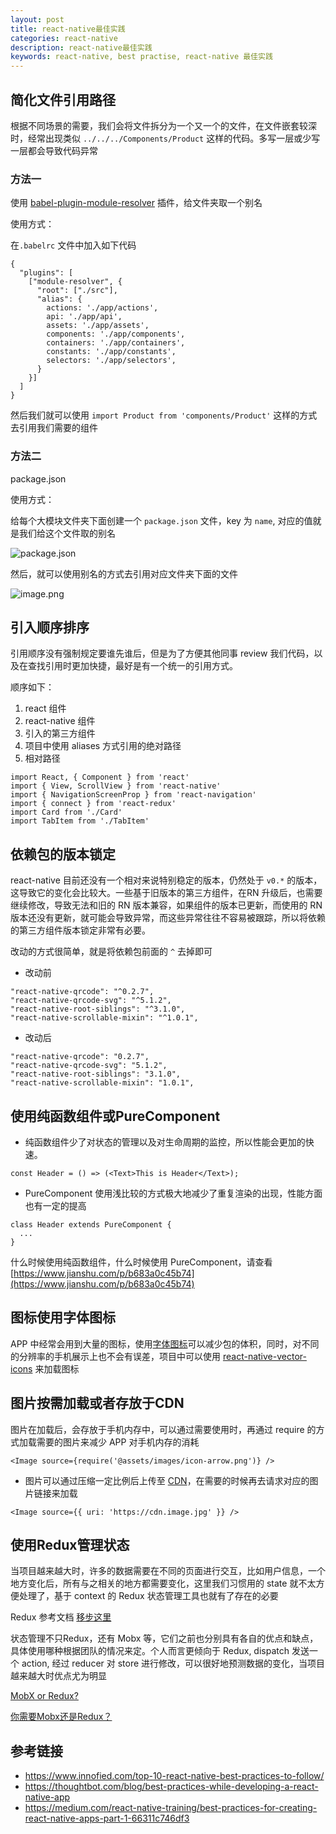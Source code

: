 ```yaml
---
layout: post
title: react-native最佳实践
categories: react-native
description: react-native最佳实践
keywords: react-native, best practise, react-native 最佳实践
---
```


## 简化文件引用路径

根据不同场景的需要，我们会将文件拆分为一个又一个的文件，在文件嵌套较深时，经常出现类似 `../../../Components/Product` 这样的代码。多写一层或少写一层都会导致代码异常

### 方法一
使用 [babel-plugin-module-resolver](https://github.com/tleunen/babel-plugin-module-resolver) 插件，给文件夹取一个别名

使用方式：

在`.babelrc` 文件中加入如下代码

```
{
  "plugins": [
    ["module-resolver", {
      "root": ["./src"],
      "alias": {
        actions: './app/actions',
        api: './app/api',
        assets: './app/assets',
        components: './app/components',
        containers: './app/containers',
        constants: './app/constants',
        selectors: './app/selectors',
      }
    }]
  ]
}
```

然后我们就可以使用 `import Product from 'components/Product'` 这样的方式去引用我们需要的组件

### 方法二

package.json

使用方式：

给每个大模块文件夹下面创建一个 `package.json` 文件，key 为 `name`, 对应的值就是我们给这个文件取的别名

![package.json](https://upload-images.jianshu.io/upload_images/9418595-33e8a7b27e1b0214.png?imageMogr2/auto-orient/strip%7CimageView2/2/w/1240)

然后，就可以使用别名的方式去引用对应文件夹下面的文件

![image.png](https://upload-images.jianshu.io/upload_images/9418595-5c0e1399341d340f.png?imageMogr2/auto-orient/strip%7CimageView2/2/w/1240)

## 引入顺序排序

引用顺序没有强制规定要谁先谁后，但是为了方便其他同事 review 我们代码，以及在查找引用时更加快捷，最好是有一个统一的引用方式。

顺序如下：
1. react 组件
2. react-native 组件
3. 引入的第三方组件
4. 项目中使用 aliases 方式引用的绝对路径 
5. 相对路径

```
import React, { Component } from 'react'
import { View, ScrollView } from 'react-native'
import { NavigationScreenProp } from 'react-navigation'
import { connect } from 'react-redux'
import Card from './Card'
import TabItem from './TabItem'
```

## 依赖包的版本锁定

react-native 目前还没有一个相对来说特别稳定的版本，仍然处于 `v0.*` 的版本，这导致它的变化会比较大。一些基于旧版本的第三方组件，在RN 升级后，也需要继续修改，导致无法和旧的 RN 版本兼容，如果组件的版本已更新，而使用的 RN 版本还没有更新，就可能会导致异常，而这些异常往往不容易被跟踪，所以将依赖的第三方组件版本锁定非常有必要。

改动的方式很简单，就是将依赖包前面的 `^` 去掉即可

- 改动前

```
"react-native-qrcode": "^0.2.7",
"react-native-qrcode-svg": "^5.1.2",
"react-native-root-siblings": "^3.1.0",
"react-native-scrollable-mixin": "^1.0.1",
```

- 改动后

```
"react-native-qrcode": "0.2.7",
"react-native-qrcode-svg": "5.1.2",
"react-native-root-siblings": "3.1.0",
"react-native-scrollable-mixin": "1.0.1",
```

## 使用纯函数组件或PureComponent

- 纯函数组件少了对状态的管理以及对生命周期的监控，所以性能会更加的快速。

```
const Header = () => (<Text>This is Header</Text>);
```

- PureComponent 使用浅比较的方式极大地减少了重复渲染的出现，性能方面也有一定的提高

```
class Header extends PureComponent {
  ...
}
```

什么时候使用纯函数组件，什么时候使用 PureComponent，请查看[https://www.jianshu.com/p/b683a0c45b74](https://www.jianshu.com/p/b683a0c45b74)


## 图标使用字体图标

APP 中经常会用到大量的图标，使用[字体图标]([https://icomoon.io/app/#/select](https://icomoon.io/app/#/select)
)可以减少包的体积，同时，对不同的分辨率的手机展示上也不会有误差，项目中可以使用 [react-native-vector-icons](https://github.com/oblador/react-native-vector-icons) 来加载图标

## 图片按需加载或者存放于CDN

图片在加载后，会存放于手机内存中，可以通过需要使用时，再通过 require 的方式加载需要的图片来减少 APP 对手机内存的消耗

```
<Image source={require('@assets/images/icon-arrow.png')} />
```

- 图片可以通过压缩一定比例后上传至 [CDN](https://baike.baidu.com/item/CDN/420951?fr=aladdin)，在需要的时候再去请求对应的图片链接来加载

```
<Image source={{ uri: 'https://cdn.image.jpg' }} />
```

## 使用Redux管理状态

当项目越来越大时，许多的数据需要在不同的页面进行交互，比如用户信息，一个地方变化后，所有与之相关的地方都需要变化，这里我们习惯用的 state 就不太方便处理了，基于 context 的 Redux 状态管理工具也就有了存在的必要

Redux 参考文档 [移步这里](https://redux.js.org/introduction/getting-started)

状态管理不只Redux，还有 Mobx 等，它们之前也分别具有各自的优点和缺点，具体使用哪种根据团队的情况来定。个人而言更倾向于 Redux, dispatch 发送一个 action, 经过 reducer 对 store 进行修改，可以很好地预测数据的变化，当项目越来越大时优点尤为明显

[MobX or Redux?](https://juejin.im/post/5d975e88518825323a37755d)

[你需要Mobx还是Redux？](https://juejin.im/post/5a7fd72c5188257a766324ae)


## 参考链接

- https://www.innofied.com/top-10-react-native-best-practices-to-follow/
- https://thoughtbot.com/blog/best-practices-while-developing-a-react-native-app
- https://medium.com/react-native-training/best-practices-for-creating-react-native-apps-part-1-66311c746df3
